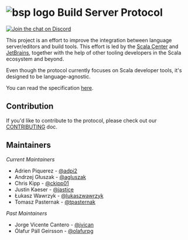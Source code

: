 # ![bsp logo](resources/buildServerProtocol64.svg) Build Server Protocol

[![Join the chat on Discord](https://badgen.net/badge/icon/discord?icon=discord&label)](https://discord.gg/7tMENrnv8p)

This project is an effort to improve the integration between language
server/editors and build tools. This effort is led by the [Scala
Center](https://scala.epfl.ch/) and [JetBrains](https://www.jetbrains.com/),
together with the help of other tooling developers in the Scala ecosystem and
beyond.

Even though the protocol currently focuses on Scala developer tools, it's
designed to be language-agnostic.

You can read the specification [here](https://build-server-protocol.github.io/docs/specification).

## Contribution

If you'd like to contribute to the protocol, please check out our
[CONTRIBUTING](./CONTRIBUTING.md) doc.

## Maintainers

_Current Maintainers_

* Adrien Piquerez - [@adpi2](https://github.com/adpi2)
* Andrzej Głuszak - [@agluszak](https://github.com/agluszak)
* Chris Kipp - [@ckipp01](https://github.com/ckipp01)
* Justin Kaeser - [@jastice](https://github.com/jastice)
* Łukasz Wawrzyk - [@lukaszwawrzyk](https://github.com/lukaszwawrzyk)
* Tomasz Pasternak - [@tpasternak](https://github.com/tpasternak)

_Past Maintainers_

* Jorge Vicente Cantero - [@jvican](https://github.com/jvican)
* Ólafur Páll Geirsson - [@olafurpg](https://github.com/olafurpg)
